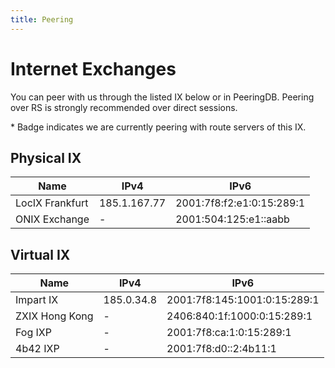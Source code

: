 ```yaml
---
title: Peering
---
```


# Internet Exchanges

You can peer with us through the listed IX below or in PeeringDB. Peering over RS is strongly recommended over direct sessions.

\* Badge <Badge type="tip" text="RS" /> indicates we are currently peering with route servers of this IX. 

## Physical IX

| Name            | IPv4         | IPv6                      |
| --------------- | ------------ | ------------------------- |
| LocIX Frankfurt <Badge type="tip" text="RS" />| 185.1.167.77 | 2001:7f8:f2:e1:0:15:289:1 |
| ONIX Exchange <Badge type="tip" text="RS" /> | -            | 2001:504:125:e1::aabb     |

## Virtual IX

| Name           | IPv4       | IPv6                         |
| -------------- | ---------- | ---------------------------- |
| Impart IX  <Badge type="tip" text="RS" />    | 185.0.34.8 | 2001:7f8:145:1001:0:15:289:1 |
| ZXIX Hong Kong <Badge type="tip" text="RS" />| -          | 2406:840:1f:1000:0:15:289:1  |
| Fog IXP    <Badge type="tip" text="RS" />    | -          | 2001:7f8:ca:1:0:15:289:1     |
| 4b42 IXP   <Badge type="tip" text="RS" />    | -          | 2001:7f8:d0::2:4b11:1        |
